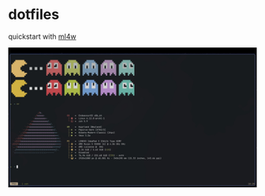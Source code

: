 # dotfiles

quickstart with [ml4w](https://github.com/mylinuxforwork/dotfiles/wiki)

![terminal view](./assets/terminal.jpg)
